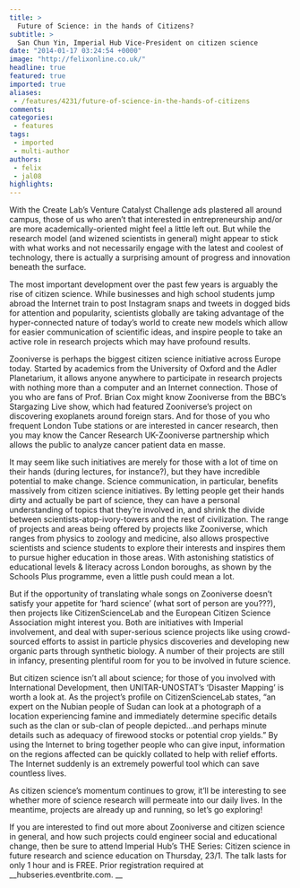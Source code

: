 ```yaml
---
title: >
  Future of Science: in the hands of Citizens?
subtitle: >
  San Chun Yin, Imperial Hub Vice-President on citizen science
date: "2014-01-17 03:24:54 +0000"
image: "http://felixonline.co.uk/"
headline: true
featured: true
imported: true
aliases:
 - /features/4231/future-of-science-in-the-hands-of-citizens
comments:
categories:
 - features
tags:
 - imported
 - multi-author
authors:
 - felix
 - jal08
highlights:
---
```


With the Create Lab’s Venture Catalyst Challenge ads plastered all around campus, those of us who aren’t that interested in entrepreneurship and/or are more academically-oriented might feel a little left out. But while the research model (and wizened scientists in general) might appear to stick with what works and not necessarily engage with the latest and coolest of technology, there is actually a surprising amount of progress and innovation beneath the surface.

The most important development over the past few years is arguably the rise of citizen science. While businesses and high school students jump abroad the Internet train to post Instagram snaps and tweets in dogged bids for attention and popularity, scientists globally are taking advantage of the hyper-connected nature of today’s world to create new models which allow for easier communication of scientific ideas, and inspire people to take an active role in research projects which may have profound results.

Zooniverse is perhaps the biggest citizen science initiative across Europe today. Started by academics from the University of Oxford and the Adler Planetarium, it allows anyone anywhere to participate in research projects with nothing more than a computer and an Internet connection. Those of you who are fans of Prof. Brian Cox might know Zooniverse from the BBC’s Stargazing Live show, which had featured Zooniverse’s project on discovering exoplanets around foreign stars. And for those of you who frequent London Tube stations or are interested in cancer research, then you may know the Cancer Research UK-Zooniverse partnership which allows the public to analyze cancer patient data en masse.

It may seem like such initiatives are merely for those with a lot of time on their hands (during lectures, for instance?), but they have incredible potential to make change. Science communication, in particular, benefits massively from citizen science initiatives. By letting people get their hands dirty and actually be part of science, they can have a personal understanding of topics that they’re involved in, and shrink the divide between scientists-atop-ivory-towers and the rest of civilization. The range of projects and areas being offered by projects like Zooniverse, which ranges from physics to zoology and medicine, also allows prospective scientists and science students to explore their interests and inspires them to pursue higher education in those areas. With astonishing statistics of educational levels & literacy across London boroughs, as shown by the Schools Plus programme, even a little push could mean a lot.

But if the opportunity of translating whale songs on Zooniverse doesn’t satisfy your appetite for ‘hard science’ (what sort of person are you???), then projects like CitizenScienceLab and the European Citizen Science Association might interest you. Both are initiatives with Imperial involvement, and deal with super-serious science projects like using crowd-sourced efforts to assist in particle physics discoveries and developing new organic parts through synthetic biology. A number of their projects are still in infancy, presenting plentiful room for you to be involved in future science.

But citizen science isn’t all about science; for those of you involved with International Development, then UNITAR-UNOSTAT’s ‘Disaster Mapping’ is worth a look at. As the project’s profile on CitizenScienceLab states, “an expert on the Nubian people of Sudan can look at a photograph of a location experiencing famine and immediately determine specific details such as the clan or sub-clan of people depicted…and perhaps minute details such as adequacy of firewood stocks or potential crop yields.” By using the Internet to bring together people who can give input, information on the regions affected can be quickly collated to help with relief efforts. The Internet suddenly is an extremely powerful tool which can save countless lives.

As citizen science’s momentum continues to grow, it’ll be interesting to see whether more of science research will permeate into our daily lives. In the meantime, projects are already up and running, so let’s go exploring!

If you are interested to find out more about Zooniverse and citizen science in general, and how such projects could engineer social and educational change, then be sure to attend Imperial Hub’s THE Series: Citizen science in future research and science education on Thursday, 23/1. The talk lasts for only 1 hour and is FREE. Prior registration required at __hubseries.eventbrite.com. __
